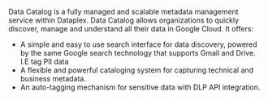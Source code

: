 Data Catalog is a fully managed and scalable metadata management service within Dataplex. Data Catalog allows organizations to quickly discover, manage and understand all their data in Google Cloud. It offers:

- A simple and easy to use search interface for data discovery, powered by the same Google search technology that supports Gmail and Drive. I.E tag PII data
- A flexible and powerful cataloging system for capturing technical and business metadata.
- An auto-tagging mechanism for sensitive data with DLP API integration.